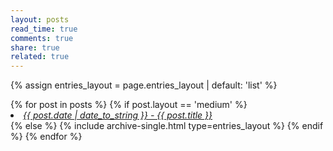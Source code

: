 ```yaml
---
layout: posts
read_time: true
comments: true
share: true
related: true
---
```


{% assign entries_layout = page.entries_layout | default: 'list' %}
<div class="entries-{{ entries_layout }}">
  {% for post in posts %}
    {% if post.layout == 'medium' %}
        <li><a href="{{ post.medium_url }}"><em>{{ post.date | date_to_string }} - {{ post.title }}</em></a></li>
    {% else %}
        {% include archive-single.html type=entries_layout %}
    {% endif %}
  {% endfor %}
</div>
